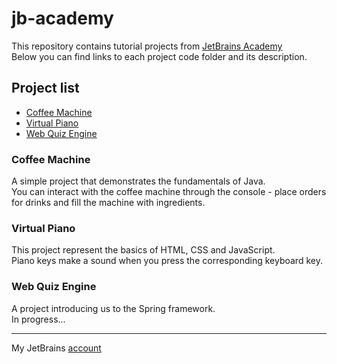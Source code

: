 # jb-academy
This repository contains tutorial projects from [JetBrains Academy](https://www.jetbrains.com/ru-ru/academy/)  
Below you can find links to each project code folder and its description.  

## Project list
- [Coffee Machine](https://github.com/Fukkatsumi/jb-academy/tree/master/Coffee%20Machine/Coffee%20Machine/task/src/machine)
- [Virtual Piano](https://github.com/Fukkatsumi/jb-academy/tree/master/Virtual%20Piano/Virtual%20Piano/task/src)
- [Web Quiz Engine](https://github.com/Fukkatsumi/jb-academy/tree/master/Web%20Quiz%20Engine)  

### Coffee Machine  
A simple project that demonstrates the fundamentals of Java.  
You can interact with the coffee machine through the console - place orders for drinks and fill the machine with ingredients.  

### Virtual Piano
This project represent the basics of HTML, CSS and JavaScript.  
Piano keys make a sound when you press the corresponding keyboard key.  

### Web Quiz Engine
A project introducing us to the Spring framework.  
In progress...  

---
My JetBrains [account](https://hyperskill.org/profile/42769919)
